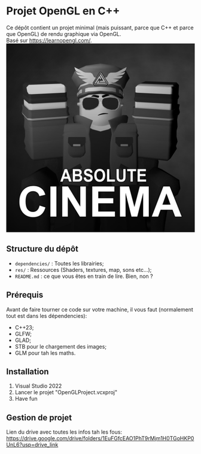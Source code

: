 # Projet OpenGL en C++

Ce dépôt contient un projet minimal (mais puissant, parce que C++ et parce que OpenGL) de rendu graphique via OpenGL.<br>
Basé sur https://learnopengl.com/.
![Absolute cinema](absolutecinema.png)


##  Structure du dépôt

- `dependencies/` : Toutes les librairies;
- `res/` : Ressources (Shaders, textures, map, sons etc...);
- `README.md` : ce que vous êtes en train de lire. Bien, non ?

##  Prérequis

Avant de faire tourner ce code sur votre machine, il vous faut (normalement tout est dans les dépendencies):

- C++23;
- GLFW;
- GLAD;
- STB pour le chargement des images;
- GLM pour tah les maths.

##  Installation

1. Visual Studio 2022
2. Lancer le projet "OpenGLProject.vcxproj"
3. Have fun

## Gestion de projet

Lien du drive avec toutes les infos tah les fous:<br>
https://drive.google.com/drive/folders/1EuFGfcEAO1PhT9rMjm1H0TGoHKP0UnL6?usp=drive_link
